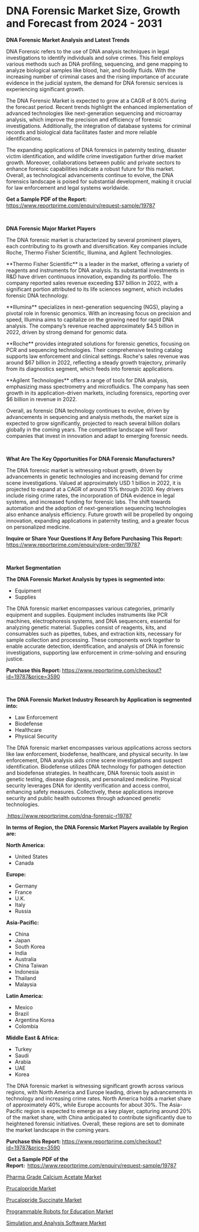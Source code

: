 <p><h1>DNA Forensic Market Size, Growth and Forecast from 2024 - 2031</h1></p><p><strong>DNA Forensic Market Analysis and Latest Trends</strong></p>
<p><p>DNA Forensic refers to the use of DNA analysis techniques in legal investigations to identify individuals and solve crimes. This field employs various methods such as DNA profiling, sequencing, and gene mapping to analyze biological samples like blood, hair, and bodily fluids. With the increasing number of criminal cases and the rising importance of accurate evidence in the judicial system, the demand for DNA forensic services is experiencing significant growth.</p><p>The DNA Forensic Market is expected to grow at a CAGR of 8.00% during the forecast period. Recent trends highlight the enhanced implementation of advanced technologies like next-generation sequencing and microarray analysis, which improve the precision and efficiency of forensic investigations. Additionally, the integration of database systems for criminal records and biological data facilitates faster and more reliable identifications.</p><p>The expanding applications of DNA forensics in paternity testing, disaster victim identification, and wildlife crime investigation further drive market growth. Moreover, collaborations between public and private sectors to enhance forensic capabilities indicate a robust future for this market. Overall, as technological advancements continue to evolve, the DNA forensics landscape is poised for substantial development, making it crucial for law enforcement and legal systems worldwide.</p></p>
<p><strong>Get a Sample PDF of the Report:&nbsp;</strong> <a href="https://www.reportprime.com/enquiry/request-sample/19787?utm_campaign=1720&utm_medium=2&utm_source=Github&utm_content=ia&utm_term=02122024&utm_id=dna-forensic">https://www.reportprime.com/enquiry/request-sample/19787</a></p>
<p>&nbsp;</p>
<p><strong>DNA Forensic Major Market Players</strong></p>
<p><p>The DNA forensic market is characterized by several prominent players, each contributing to its growth and diversification. Key companies include Roche, Thermo Fisher Scientific, Illumina, and Agilent Technologies.</p><p>**Thermo Fisher Scientific** is a leader in the market, offering a variety of reagents and instruments for DNA analysis. Its substantial investments in R&D have driven continuous innovation, expanding its portfolio. The company reported sales revenue exceeding $37 billion in 2022, with a significant portion attributed to its life sciences segment, which includes forensic DNA technology.</p><p>**Illumina** specializes in next-generation sequencing (NGS), playing a pivotal role in forensic genomics. With an increasing focus on precision and speed, Illumina aims to capitalize on the growing need for rapid DNA analysis. The company’s revenue reached approximately $4.5 billion in 2022, driven by strong demand for genomic data.</p><p>**Roche** provides integrated solutions for forensic genetics, focusing on PCR and sequencing technologies. Their comprehensive testing catalog supports law enforcement and clinical settings. Roche's sales revenue was around $67 billion in 2022, reflecting a steady growth trajectory, primarily from its diagnostics segment, which feeds into forensic applications.</p><p>**Agilent Technologies** offers a range of tools for DNA analysis, emphasizing mass spectrometry and microfluidics. The company has seen growth in its application-driven markets, including forensics, reporting over $6 billion in revenue in 2022.</p><p>Overall, as forensic DNA technology continues to evolve, driven by advancements in sequencing and analysis methods, the market size is expected to grow significantly, projected to reach several billion dollars globally in the coming years. The competitive landscape will favor companies that invest in innovation and adapt to emerging forensic needs.</p></p>
<p>&nbsp;</p>
<p><strong>What Are The Key Opportunities For DNA Forensic Manufacturers?</strong></p>
<p><p>The DNA forensic market is witnessing robust growth, driven by advancements in genetic technologies and increasing demand for crime scene investigations. Valued at approximately USD 1 billion in 2022, it is projected to expand at a CAGR of around 15% through 2030. Key drivers include rising crime rates, the incorporation of DNA evidence in legal systems, and increased funding for forensic labs. The shift towards automation and the adoption of next-generation sequencing technologies also enhance analysis efficiency. Future growth will be propelled by ongoing innovation, expanding applications in paternity testing, and a greater focus on personalized medicine.</p></p>
<p><strong>Inquire or Share Your Questions If Any Before Purchasing This Report:</strong> <a href="https://www.reportprime.com/enquiry/pre-order/19787?utm_campaign=1720&utm_medium=2&utm_source=Github&utm_content=ia&utm_term=02122024&utm_id=dna-forensic">https://www.reportprime.com/enquiry/pre-order/19787</a></p>
<p>&nbsp;</p>
<p><strong>Market Segmentation</strong></p>
<p><strong>The DNA Forensic Market Analysis by types is segmented into:</strong></p>
<p><ul><li>Equipment</li><li>Supplies</li></ul></p>
<p><p>The DNA forensic market encompasses various categories, primarily equipment and supplies. Equipment includes instruments like PCR machines, electrophoresis systems, and DNA sequencers, essential for analyzing genetic material. Supplies consist of reagents, kits, and consumables such as pipettes, tubes, and extraction kits, necessary for sample collection and processing. These components work together to enable accurate detection, identification, and analysis of DNA in forensic investigations, supporting law enforcement in crime-solving and ensuring justice.</p></p>
<p><strong>Purchase this Report:&nbsp;</strong><a href="https://www.reportprime.com/checkout?id=19787&price=3590&utm_campaign=1720&utm_medium=2&utm_source=Github&utm_content=ia&utm_term=02122024&utm_id=dna-forensic">https://www.reportprime.com/checkout?id=19787&price=3590</a></p>
<p>&nbsp;</p>
<p><strong>The DNA Forensic Market Industry Research by Application is segmented into:</strong></p>
<p><ul><li>Law Enforcement</li><li>Biodefense</li><li>Healthcare</li><li>Physical Security</li></ul></p>
<p><p>The DNA forensic market encompasses various applications across sectors like law enforcement, biodefense, healthcare, and physical security. In law enforcement, DNA analysis aids crime scene investigations and suspect identification. Biodefense utilizes DNA technology for pathogen detection and biodefense strategies. In healthcare, DNA forensic tools assist in genetic testing, disease diagnosis, and personalized medicine. Physical security leverages DNA for identity verification and access control, enhancing safety measures. Collectively, these applications improve security and public health outcomes through advanced genetic technologies.</p></p>
<p><a href="https://www.reportprime.com/dna-forensic-r19787?utm_campaign=1720&utm_medium=2&utm_source=Github&utm_content=ia&utm_term=02122024&utm_id=dna-forensic">&nbsp;https://www.reportprime.com/dna-forensic-r19787</a></p>
<p><strong>In terms of Region, the DNA Forensic Market Players available by Region are:</strong></p>
<p>
    <p> <strong> North America: </strong>
        <ul>
            <li>United States</li>
            <li>Canada</li>
        </ul>
        </p> 
    <p> <strong> Europe: </strong>
        <ul>
            <li>Germany</li>
            <li>France</li>
            <li>U.K.</li>
            <li>Italy</li>
            <li>Russia</li>
        </ul>
        </p> 
    <p> <strong> Asia-Pacific: </strong>
        <ul>
            <li>China</li>
            <li>Japan</li>
            <li>South Korea</li>
            <li>India</li>
            <li>Australia</li>
            <li>China Taiwan</li>
            <li>Indonesia</li>
            <li>Thailand</li>
            <li>Malaysia</li>
        </ul>
        </p> 
    <p> <strong> Latin America: </strong>
        <ul>
            <li>Mexico</li>
            <li>Brazil</li>
            <li>Argentina Korea</li>
            <li>Colombia</li>
        </ul>
        </p> 
    <p> <strong> Middle East & Africa: </strong>
        <ul>
            <li>Turkey</li>
            <li>Saudi</li>
            <li>Arabia</li>
            <li>UAE</li>
            <li>Korea</li>
        </ul>
    </p>
    </p>
<p><p>The DNA forensic market is witnessing significant growth across various regions, with North America and Europe leading, driven by advancements in technology and increasing crime rates. North America holds a market share of approximately 40%, while Europe accounts for about 30%. The Asia-Pacific region is expected to emerge as a key player, capturing around 20% of the market share, with China anticipated to contribute significantly due to heightened forensic initiatives. Overall, these regions are set to dominate the market landscape in the coming years.</p></p>
<p><strong>Purchase this Report: </strong><a href="https://www.reportprime.com/checkout?id=19787&price=3590&utm_campaign=1720&utm_medium=2&utm_source=Github&utm_content=ia&utm_term=02122024&utm_id=dna-forensic">https://www.reportprime.com/checkout?id=19787&price=3590</a></p>
<p>&nbsp;<strong>Get a Sample PDF of the Report:&nbsp;&nbsp;</strong><a href="https://www.reportprime.com/enquiry/request-sample/19787?utm_campaign=1720&utm_medium=2&utm_source=Github&utm_content=ia&utm_term=02122024&utm_id=dna-forensic">https://www.reportprime.com/enquiry/request-sample/19787</a></p>
<p><strong></strong></p>
<p><p><a href="https://issuu.com/reportprime-2/docs/pharma-grade-calcium-acetate-market-size-2030.pptx?utm_campaign=1720&utm_medium=2&utm_source=Github&utm_content=ia&utm_term=02122024&utm_id=dna-forensic">Pharma Grade Calcium Acetate Market</a></p><p><a href="https://www.linkedin.com/pulse/revenue-projections-growth-forecast-prucalopride-market-61-yesvf?utm_campaign=1720&utm_medium=2&utm_source=Github&utm_content=ia&utm_term=02122024&utm_id=dna-forensic">Prucalopride Market</a></p><p><a href="https://www.linkedin.com/pulse/revenue-insights-prucalopride-succinate-market-projected-ehtpf?utm_campaign=1720&utm_medium=2&utm_source=Github&utm_content=ia&utm_term=02122024&utm_id=dna-forensic">Prucalopride Succinate Market</a></p><p><a href="https://issuu.com/reportprime-2/docs/programmable-robots-for-education-market-size-2030?utm_campaign=1720&utm_medium=2&utm_source=Github&utm_content=ia&utm_term=02122024&utm_id=dna-forensic">Programmable Robots for Education Market</a></p><p><a href="https://github.com/mookiesville/Market-Research-Report-List-1/blob/main/simulation-and-analysis-software-market.md?utm_campaign=1720&utm_medium=2&utm_source=Github&utm_content=ia&utm_term=02122024&utm_id=dna-forensic">Simulation and Analysis Software Market</a></p></p>